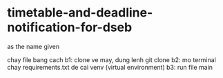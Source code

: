 # timetable-and-deadline-notification-for-dseb
as the name given

chay file bang cach 
b1: clone ve may, dung lenh git clone
b2: mo terminal chay requirements.txt de cai venv (virtual environment)
b3: run file main
